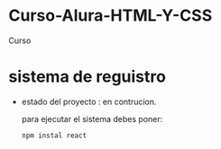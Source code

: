 # Curso-Alura-HTML-Y-CSS
Curso
<h1>sistema de reguistro</h1>

- estado del proyecto : en contrucion.

  para ejecutar el sistema debes poner:

  ```npm instal react```
